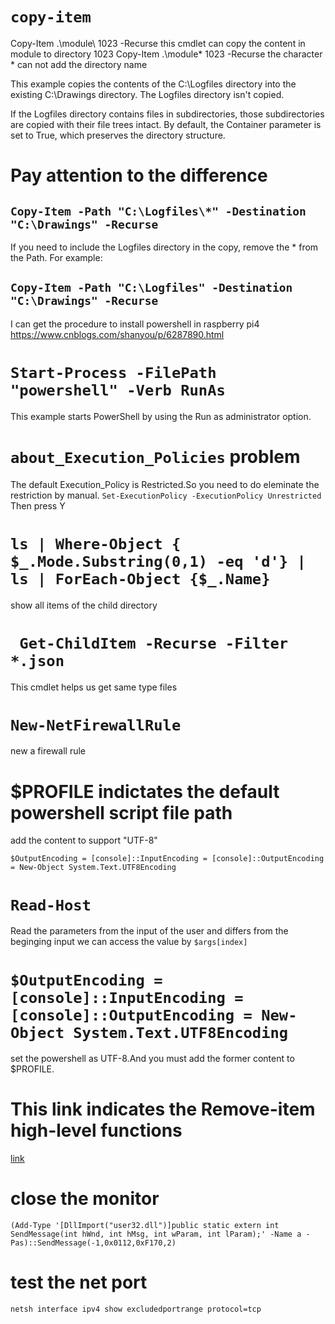 # ```copy-item```
Copy-Item .\module\ 1023 -Recurse
this cmdlet can copy the content in module to directory 1023
Copy-Item .\module\* 1023 -Recurse 
the character * can not add the directory name



This example copies the contents of the C:\Logfiles directory into the existing C:\Drawings directory. The Logfiles directory isn't copied.

If the Logfiles directory contains files in subdirectories, those subdirectories are copied with their file trees intact. 
By default, the Container parameter is set to True, which preserves the directory structure.

# Pay attention to the difference
## ```Copy-Item -Path "C:\Logfiles\*" -Destination "C:\Drawings" -Recurse```

If you need to include the Logfiles directory in the copy, remove the \* from the Path. For example:

## ```Copy-Item -Path "C:\Logfiles" -Destination "C:\Drawings" -Recurse ```

I can get the procedure to install powershell in raspberry pi4
https://www.cnblogs.com/shanyou/p/6287890.html

# ``` Start-Process -FilePath "powershell" -Verb RunAs ```
This example starts PowerShell by using the Run as administrator option.

#  ``` about_Execution_Policies ``` problem
The default Execution_Policy is Restricted.So you need to do eleminate the restriction by manual.
``` Set-ExecutionPolicy -ExecutionPolicy Unrestricted ``` Then press Y

# ``` ls | Where-Object { $_.Mode.Substring(0,1) -eq 'd'} | ls | ForEach-Object {$_.Name} ```
show all items of the child directory

# ``` Get-ChildItem -Recurse -Filter *.json```
This cmdlet helps us get same type files

# ``` New-NetFirewallRule ```
new a firewall rule
# $PROFILE indictates the default powershell script file path
add the content to support "UTF-8"

```
$OutputEncoding = [console]::InputEncoding = [console]::OutputEncoding = New-Object System.Text.UTF8Encoding 
```

# ``` Read-Host ```
Read the parameters from the input of the user and differs from the beginging input
we can access the value by ```$args[index]```

# ```$OutputEncoding = [console]::InputEncoding = [console]::OutputEncoding = New-Object System.Text.UTF8Encoding```
set the powershell as UTF-8.And you must add the former content to $PROFILE.
# This link indicates the Remove-item high-level functions
[link](https://docs.microsoft.com/en-us/powershell/module/microsoft.powershell.management/remove-item?view=powershell-7.1)

# close the monitor

```
(Add-Type '[DllImport("user32.dll")]public static extern int SendMessage(int hWnd, int hMsg, int wParam, int lParam);' -Name a -Pas)::SendMessage(-1,0x0112,0xF170,2)
```
# test the net port
`netsh interface ipv4 show excludedportrange protocol=tcp`